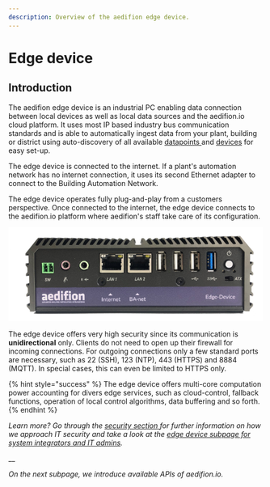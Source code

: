 ```yaml
---
description: Overview of the aedifion edge device.
---
```


# Edge device

## Introduction

The aedifion edge device is an industrial PC enabling data connection between local devices as well as local data sources and the aedifion.io cloud platform. It uses most IP based industry bus communication standards and is able to automatically ingest data from your plant, building or district using auto-discovery of all available [datapoints ](https://docs.aedifion.io/docs/glossary#datapoint)and [devices](https://docs.aedifion.io/docs/glossary#device) for easy set-up.

The edge device is connected to the internet. If a plant's automation network has no internet connection, it uses its second Ethernet adapter to connect to the Building Automation Network.

The edge device operates fully plug-and-play from a customers perspective. Once connected to the internet, the edge device connects to the aedifion.io platform where aedifion's staff take care of its configuration.

![](../.gitbook/assets/edgedevicebild.png)

The edge device offers very high security since its communication is **unidirectional** only. Clients do not need to open up their firewall for incoming connections. For outgoing connections only a few standard ports are necessary, such as 22 \(SSH\), 123 \(NTP\), 443 \(HTTPS\) and 8884 \(MQTT\).  In special cases, this can even be limited to HTTPS only.

{% hint style="success" %}
The edge device offers multi-core computation power accounting for divers edge services, such as cloud-control, fallback functions, operation of local control algorithms, data buffering and so forth.
{% endhint %}

_Learn more? Go through the_ [_security section_ ](security/)_for further information on how we approach IT security and take a look at the_ [_edge device subpage for system integrators and IT admins_](../system-integrators-and-it-admins/it-admins.md)_._ 

\_\_

_On the next subpage, we introduce available APIs of aedifion.io._

